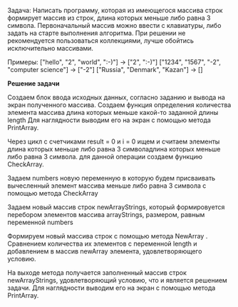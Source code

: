Задача: 
Написать программу, которая из имеющегося массива строк формирует массив из строк, длина которых меньше либо равна 3 символа. Первоначальный массив можно ввести с клавиатуры, либо задать на старте выполнения алгоритма. При решении не рекомендуется пользоваться коллекциями, лучше обойтись исключительно массивами.

Примеры:
["hello", "2", "world", ":-)"] -> ["2", ":-)"]
["1234", "1567", "-2", "computer science"] -> ["-2"]
["Russia", "Denmark", "Kazan"] -> []

**Решение задачи**

Создаем блок ввода исходных данных, согласно заданию и вывода на экран полученного массива.
Создаем функция определения количества элемента массива длина которых меньше какой-то заданной длины length
Для наглядности выводим его на экран с помощью метода PrintArray.

Через цикл с счетчиками  result = 0 и i = 0 ищем и считаем элементы длина которых меньше либо равна 3 символадлина которых меньше либо равна 3 символа. для данной операции создаем функцию CheckArray.

Задаем numbers новую переменную в которую будем присваивать вычесленный элемент массива меньше либо равна 3 символа с помощью метода CheckArray

Задаем новый массив строк newArrayStrings, который формировуется перебором элементов массива arrayStrings, размером, равным переменной numbers 

Формируем новый массива строк с помощью метода NewArray . Cравнением количества их элементов с переменной length и добавлением в массив newArray элемента, удовлетворяющего условию.

На выходе метода получается заполненный массив строк newArrayStrings, удовлетворяющий условию, что и является решением задачи.
Для наглядности выводим его на экран с помощью метода PrintArray.